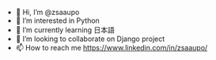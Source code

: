 - 👋 Hi, I’m @zsaaupo
- 👀 I’m interested in Python
- 🌱 I’m currently learning 日本語
- 💞️ I’m looking to collaborate on Django project
- 📫 How to reach me https://www.linkedin.com/in/zsaaupo/
